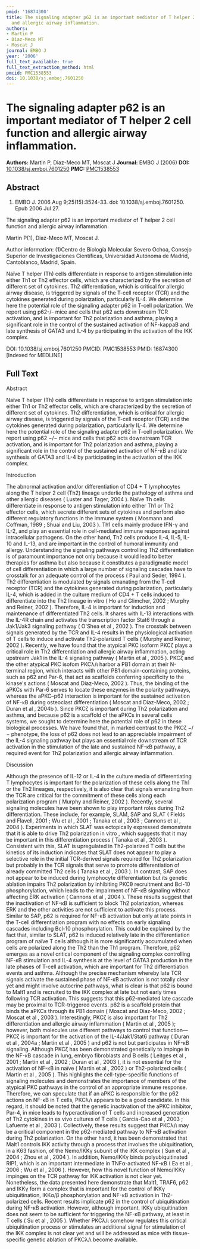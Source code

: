```yaml
---
pmid: '16874300'
title: The signaling adapter p62 is an important mediator of T helper 2 cell function
  and allergic airway inflammation.
authors:
- Martin P
- Diaz-Meco MT
- Moscat J
journal: EMBO J
year: '2006'
full_text_available: true
full_text_extraction_method: html
pmcid: PMC1538553
doi: 10.1038/sj.emboj.7601250
---
```


# The signaling adapter p62 is an important mediator of T helper 2 cell function and allergic airway inflammation.
**Authors:** Martin P, Diaz-Meco MT, Moscat J
**Journal:** EMBO J (2006)
**DOI:** [10.1038/sj.emboj.7601250](https://doi.org/10.1038/sj.emboj.7601250)
**PMC:** [PMC1538553](https://www.ncbi.nlm.nih.gov/pmc/articles/PMC1538553/)

## Abstract

1. EMBO J. 2006 Aug 9;25(15):3524-33. doi: 10.1038/sj.emboj.7601250. Epub 2006
Jul  27.

The signaling adapter p62 is an important mediator of T helper 2 cell function 
and allergic airway inflammation.

Martin P(1), Diaz-Meco MT, Moscat J.

Author information:
(1)Centro de Biología Molecular Severo Ochoa, Consejo Superior de 
Investigaciones Científicas, Universidad Autónoma de Madrid, Cantoblanco, 
Madrid, Spain.

Naïve T helper (Th) cells differentiate in response to antigen stimulation into 
either Th1 or Th2 effector cells, which are characterized by the secretion of 
different set of cytokines. Th2 differentiation, which is critical for allergic 
airway disease, is triggered by signals of the T-cell receptor (TCR) and the 
cytokines generated during polarization, particularly IL-4. We determine here 
the potential role of the signaling adapter p62 in T-cell polarization. We 
report using p62-/- mice and cells that p62 acts downstream TCR activation, and 
is important for Th2 polarization and asthma, playing a significant role in the 
control of the sustained activation of NF-kappaB and late synthesis of GATA3 and 
IL-4 by participating in the activation of the IKK complex.

DOI: 10.1038/sj.emboj.7601250
PMCID: PMC1538553
PMID: 16874300 [Indexed for MEDLINE]

## Full Text

Abstract

Naïve T helper (Th) cells differentiate in response to antigen stimulation into either Th1 or Th2 effector cells, which are characterized by the secretion of different set of cytokines. Th2 differentiation, which is critical for allergic airway disease, is triggered by signals of the T-cell receptor (TCR) and the cytokines generated during polarization, particularly IL-4. We determine here the potential role of the signaling adapter p62 in T-cell polarization. We report using p62 −/− mice and cells that p62 acts downstream TCR activation, and is important for Th2 polarization and asthma, playing a significant role in the control of the sustained activation of NF-κB and late synthesis of GATA3 and IL-4 by participating in the activation of the IKK complex.

Introduction

The abnormal activation and/or differentiation of CD4 + T lymphocytes along the T helper 2 cell (Th2) lineage underlie the pathology of asthma and other allergic diseases ( Luster and Tager, 2004 ). Naïve Th cells differentiate in response to antigen stimulation into either Th1 or Th2 effector cells, which secrete different sets of cytokines and perform also different regulatory functions in the immune system ( Mosmann and Coffman, 1989 ; Shuai and Liu, 2003 ). Th1 cells mainly produce IFN-γ and IL-2, and play an essential role in cell-mediated immune responses against intracellular pathogens. On the other hand, Th2 cells produce IL-4, IL-5, IL-10 and IL-13, and are important in the control of humoral immunity and allergy. Understanding the signaling pathways controlling Th2 differentiation is of paramount importance not only because it would lead to better therapies for asthma but also because it constitutes a paradigmatic model of cell differentiation in which a large number of signaling cascades have to crosstalk for an adequate control of the process ( Paul and Seder, 1994 ). Th2 differentiation is modulated by signals emanating from the T-cell receptor (TCR) and the cytokines generated during polarization, particularly IL-4, which is added in the culture medium of CD4 + T cells induced to differentiate into the Th2 lineage in vitro ( Ho and Glimcher, 2002 ; Murphy and Reiner, 2002 ). Therefore, IL-4 is important for induction and maintenance of differentiated Th2 cells. It shares with IL-13 interactions with the IL-4R chain and activates the transcription factor Stat6 through a Jak1/Jak3 signaling pathway ( O'Shea et al , 2002 ). The crosstalk between signals generated by the TCR and IL-4 results in the physiological activation of T cells to induce and activate Th2-polarized T cells ( Murphy and Reiner, 2002 ). Recently, we have found that the atypical PKC isoform PKCζ plays a critical role in Th2 differentiation and allergic airway inflammation, acting upstream Jak1 in the IL-4 signaling pathway ( Martin et al , 2005 ). PKCζ and the other atypical PKC isofom PKCλ/ι harbor a PB1 domain at their N-terminal region, which interacts with other PB1 domain-containing proteins, such as p62 and Par-6, that act as scaffolds conferring specificity to the kinase's actions ( Moscat and Diaz-Meco, 2002 ). Thus, the binding of the aPKCs with Par-6 serves to locate these enzymes in the polarity pathways, whereas the aPKC–p62 interaction is important for the sustained activation of NF-κB during osteoclast differentiation ( Moscat and Diaz-Meco, 2002 ; Duran et al , 2004b ). Since PKCζ is important during Th2 polarization and asthma, and because p62 is a scaffold of the aPKCs in several cells systems, we sought to determine here the potential role of p62 in these biological processes. We have found that, in marked contrast to the PKCζ −/− phenotype, the loss of p62 does not lead to an appreciable impairment of the IL-4 signaling pathway but plays an essential role downstream of TCR activation in the stimulation of the late and sustained NF-κB pathway, a required event for Th2 polarization and allergic airway inflammation.

Discussion

Although the presence of IL-12 or IL-4 in the culture media of differentiating T lymphocytes is important for the polarization of these cells along the Th1 or the Th2 lineages, respectively, it is also clear that signals emanating from the TCR are critical for the commitment of these cells along each polarization program ( Murphy and Reiner, 2002 ). Recently, several signaling molecules have been shown to play important roles during Th2 differentiation. These include, for example, SLAM, SAP and SLAT ( Fields and Flavell, 2001 ; Wu et al , 2001 ; Tanaka et al , 2003 ; Cannons et al , 2004 ). Experiments in which SLAT was ectopically expressed demonstrate that it is able to drive Th2 polarization in vitro , which suggests that it may be important in this differentiation process ( Tanaka et al , 2003 ). Consistent with this, SLAT is upregulated in Th2-polarized T cells but the kinetics of its induction indicates that SLAT does not appear to play a selective role in the initial TCR-derived signals required for Th2 polarization but probably in the TCR signals that serve to promote differentiation of already committed Th2 cells ( Tanaka et al , 2003 ). In contrast, SAP does not appear to be induced during lymphocyte differentiation but its genetic ablation impairs Th2 polarization by inhibiting PKCθ recruitment and Bcl-10 phosphorylation, which leads to the impairment of NF-κB signaling without affecting ERK activation ( Cannons et al , 2004 ). These results suggest that the inactivation of NF-κB is sufficient to block Th2 polarization, whereas ERK and the other activities are not sufficient to activate this process. Similar to SAP, p62 is required for NF-κB activation but only at late points in the T-cell differentiation program with no effects on early signaling cascades including Bcl-10 phosphorylation. This could be explained by the fact that, similar to SLAT, p62 is induced relatively late in the differentiation program of naïve T cells although it is more significantly accumulated when cells are polarized along the Th2 than the Th1 program. Therefore, p62 emerges as a novel critical component of the signaling complex controlling NF-κB stimulation and IL-4 synthesis at the level of GATA3 production in the late phases of T-cell activation, which are important for Th2 differentiation events and asthma. Although the precise mechanism whereby late TCR signals activate the sustained phase of NF-κB activation is not totally clear yet and might involve autocrine pathways, what is clear is that p62 is bound to Malt1 and is recruited to the IKK complex at late but not early times following TCR activation. This suggests that this p62-mediated late cascade may be proximal to TCR-triggered events. p62 is a scaffold protein that binds the aPKCs through its PB1 domain ( Moscat and Diaz-Meco, 2002 ; Moscat et al , 2003 ). Interestingly, PKCζ is also important for Th2 differentiation and allergic airway inflammation ( Martin et al , 2005 ); however, both molecules use different pathways to control that function—PKCζ is important for the activation of the IL-4/Jak1/Stat6 pathway ( Duran et al , 2004a ; Martin et al , 2005 ) and p62 is not but participates in NF-κB signaling. Although PKCζ has been demonstrated genetically to impinge in the NF-κB cascade in lung, embryo fibroblasts and B cells ( Leitges et al , 2001 ; Martin et al , 2002 ; Duran et al , 2003 ), it is not essential for the activation of NF-κB in naïve ( Martin et al , 2002 ) or Th2-polarized cells ( Martin et al , 2005 ). This highlights the cell-type-specific functions of signaling molecules and demonstrates the importance of members of the atypical PKC pathways in the control of an appropriate immune response. Therefore, we can speculate that if an aPKC is responsible for the p62 actions on NF-κB in T cells, PKCλ/ι appears to be a good candidate. In this regard, it should be noted that the genetic inactivation of the aPKC inhibitor, Par-4, in mice leads to hyperactivation of T cells and increased generation of Th2 cytokines in ex vivo cultures of T cells ( Garcia-Cao et al , 2003 ; Lafuente et al , 2003 ). Collectively, these results suggest that PKCλ/ι may be a critical component in the p62-mediated pathway to NF-κB activation during Th2 polarization. On the other hand, it has been demonstrated that Malt1 controls IKK activity through a process that involves the ubiquitination, in a K63 fashion, of the Nemo/IKKγ subunit of the IKK complex ( Sun et al , 2004 ; Zhou et al , 2004 ). In addition, Nemo/IKKγ binds polyubiquitinated RIP1, which is an important intermediate in TNFα-activated NF-κB ( Ea et al , 2006 ; Wu et al , 2006 ). However, how this novel function of Nemo/IKKγ impinges on the TCR pathway for IKK activation is not clear yet. Nonetheless, the data presented here demonstrate that Malt1, TRAF6, p62 and IKKγ form a complex that is important for the control of IKKγ ubiquitination, IKKα/β phosphorylation and NF-κB activation in Th2-polarized cells. Recent results implicate p62 in the control of ubiquitination during NF-κB activation. However, although important, IKKγ ubiquitination does not seem to be sufficient for triggering the NF-κB pathway, at least in T cells ( Su et al , 2005 ). Whether PKCλ/ι somehow regulates this critical ubiquitination process or stimulates an additional signal for stimulation of the IKK complex is not clear yet and will be addressed as mice with tissue-specific genetic ablation of PKCλ/ι become available.
